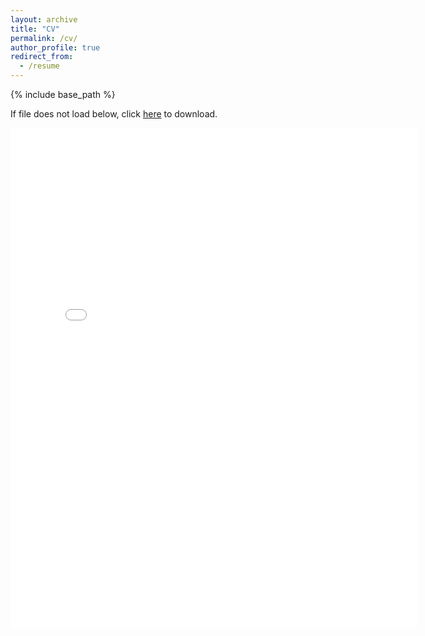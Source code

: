 ```yaml
---
layout: archive
title: "CV"
permalink: /cv/
author_profile: true
redirect_from:
  - /resume
---
```


{% include base_path %}

If file does not load below, click [here](https://phillipytran.github.io/files/Phillip_CV.pdf) to download.

<embed src="{{ site.baseurl }}/files/Phillip_CV.pdf" width="650" height="800" type='application/pdf'>
